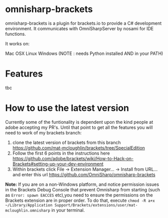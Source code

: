 omnisharp-brackets
==================

omnisharp-brackets is a plugin for brackets.io to provide a C# development environment. It communicates with OmniSharpServer by nosami for IDE functions.

It works on:

Mac OSX
Linux
Windows (NOTE : needs Python installed AND in your PATH)

Features
========
tbc


How to use the latest version
=============================
Currently some of the funtionality is dependent upon the kind people at adobe accepting my PR's. Until that point to get all the features you will need to work of my brackets branch:

1. clone the latest version of brackets from this branch https://github.com/mat-mcloughlin/brackets/tree/SpecialEdition
2. Follow the first 6 points in the instructions here https://github.com/adobe/brackets/wiki/How-to-Hack-on-Brackets#setting-up-your-dev-environment
3. Within brackets click File -> Extension Manager... -> Install from URL... and enter this url https://github.com/OmniSharp/omnisharp-brackets

**Note:** If you are on a non-Windows platform, and notice permission issues in the Brackets Debug Console that prevent Omnisharp from starting (such as `Error: spawn EACCES` etc),you need to ensure the permissions on the Brackets extension are in proper order. To do that, execute `chmod -R a+x ~/Library/Application Support/Brackets/extensions/user/mat-mcloughlin.omnisharp` in your terminal.
